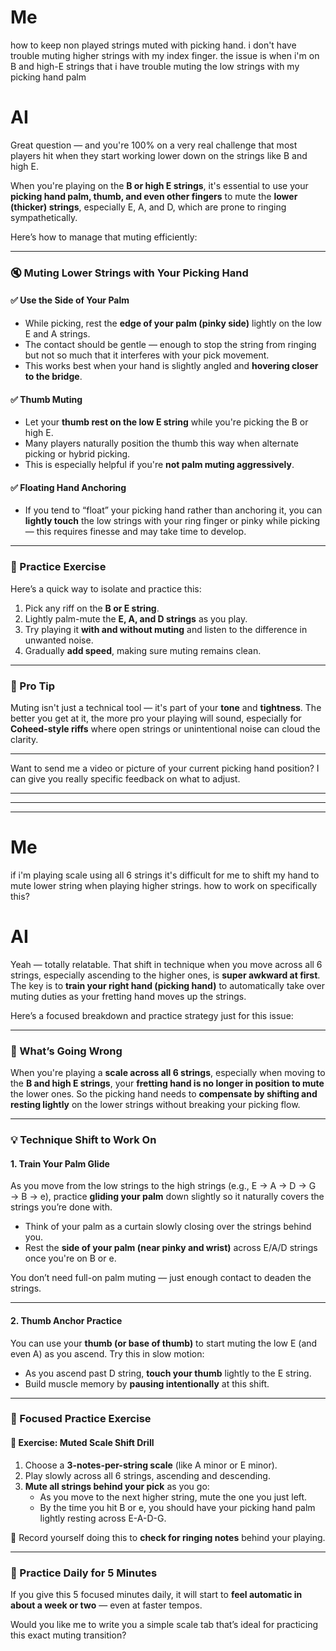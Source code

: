 # Me
how to keep non played strings muted with picking hand. i don't have trouble muting higher strings with my index finger. the issue is when i'm on B and high-E strings that i have trouble muting the low strings with my picking hand palm

# AI
Great question — and you're 100% on a very real challenge that most players hit when they start working lower down on the strings like B and high E.

When you're playing on the **B or high E strings**, it's essential to use your **picking hand palm, thumb, and even other fingers** to mute the **lower (thicker) strings**, especially E, A, and D, which are prone to ringing sympathetically.

Here’s how to manage that muting efficiently:

---

### 🔇 Muting Lower Strings with Your Picking Hand

#### ✅ **Use the Side of Your Palm**
- While picking, rest the **edge of your palm (pinky side)** lightly on the low E and A strings.  
- The contact should be gentle — enough to stop the string from ringing but not so much that it interferes with your pick movement.
- This works best when your hand is slightly angled and **hovering closer to the bridge**.

#### ✅ **Thumb Muting**
- Let your **thumb rest on the low E string** while you're picking the B or high E.  
- Many players naturally position the thumb this way when alternate picking or hybrid picking.
- This is especially helpful if you're **not palm muting aggressively**.

#### ✅ **Floating Hand Anchoring**
- If you tend to “float” your picking hand rather than anchoring it, you can **lightly touch** the low strings with your ring finger or pinky while picking — this requires finesse and may take time to develop.

---

### 👊 Practice Exercise
Here’s a quick way to isolate and practice this:

1. Pick any riff on the **B or E string**.
2. Lightly palm-mute the **E, A, and D strings** as you play.
3. Try playing it **with and without muting** and listen to the difference in unwanted noise.
4. Gradually **add speed**, making sure muting remains clean.

---

### 🧠 Pro Tip
Muting isn't just a technical tool — it's part of your **tone** and **tightness**. The better you get at it, the more pro your playing will sound, especially for **Coheed-style riffs** where open strings or unintentional noise can cloud the clarity.

---

Want to send me a video or picture of your current picking hand position? I can give you really specific feedback on what to adjust.

---
---
---

# Me
if i'm playing scale using all 6 strings it's difficult for me to shift my hand to mute lower string when playing higher strings. how to work on specifically this? 

# AI
Yeah — totally relatable. That shift in technique when you move across all 6 strings, especially ascending to the higher ones, is **super awkward at first**. The key is to **train your right hand (picking hand)** to automatically take over muting duties as your fretting hand moves up the strings.

Here’s a focused breakdown and practice strategy just for this issue:

---

### 🎯 What’s Going Wrong
When you're playing a **scale across all 6 strings**, especially when moving to the **B and high E strings**, your **fretting hand is no longer in position to mute** the lower ones. So the picking hand needs to **compensate by shifting and resting lightly** on the lower strings without breaking your picking flow.

---

### 💡 Technique Shift to Work On

#### 1. **Train Your Palm Glide**
As you move from the low strings to the high strings (e.g., E → A → D → G → B → e), practice **gliding your palm** down slightly so it naturally covers the strings you’re done with.

- Think of your palm as a curtain slowly closing over the strings behind you.
- Rest the **side of your palm (near pinky and wrist)** across E/A/D strings once you're on B or e.

You don’t need full-on palm muting — just enough contact to deaden the strings.

---

#### 2. **Thumb Anchor Practice**
You can use your **thumb (or base of thumb)** to start muting the low E (and even A) as you ascend. Try this in slow motion:
- As you ascend past D string, **touch your thumb** lightly to the E string.
- Build muscle memory by **pausing intentionally** at this shift.

---

### 🧘 Focused Practice Exercise

#### 🧩 Exercise: **Muted Scale Shift Drill**
1. Choose a **3-notes-per-string scale** (like A minor or E minor).
2. Play slowly across all 6 strings, ascending and descending.
3. **Mute all strings behind your pick** as you go:
   - As you move to the next higher string, mute the one you just left.
   - By the time you hit B or e, you should have your picking hand palm lightly resting across E-A-D-G.

🎥 Record yourself doing this to **check for ringing notes** behind your playing.

---

### 🔁 Practice Daily for 5 Minutes
If you give this 5 focused minutes daily, it will start to **feel automatic in about a week or two** — even at faster tempos.

Would you like me to write you a simple scale tab that’s ideal for practicing this exact muting transition?
